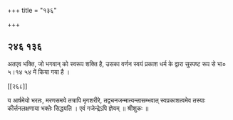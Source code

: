 +++
title = "१३६"

+++


## २४६ १३६
अतएव भक्ति, जो भगवान् को स्वरूप शक्ति है, उसका वर्णन स्वयं प्रकाश धर्म के द्वारा सुस्पष्ट रूप से भा० ५।१४ ५४ में किया गया है । 

[[२६८]] 

य आर्षमेयो भरतः, मरणसमये तत्रापि मृगशरीरे, तद्वचनजन्मात्यन्तासम्भवात् स्वप्रकाशत्वमेव तस्याः कीर्त्तनलक्षणाया भक्तेः सिद्धयति । एवं गजेन्द्रेऽपि ज्ञेयम् ॥ श्रीशुकः ॥ 
